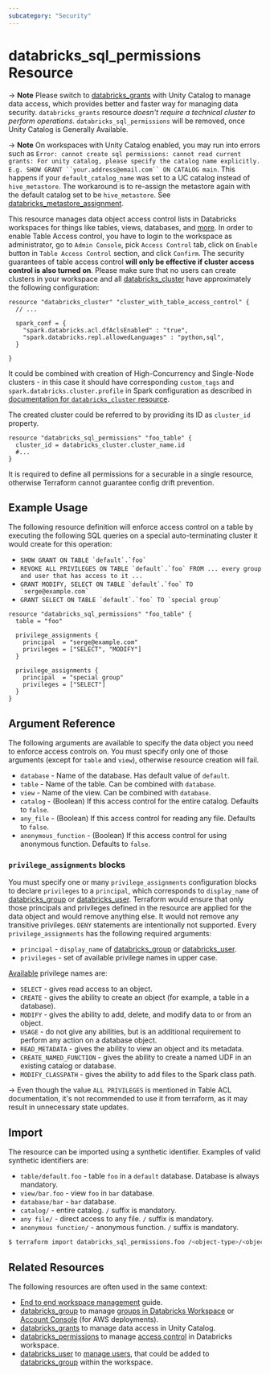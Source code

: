 ```yaml
---
subcategory: "Security"
---
```

# databricks_sql_permissions Resource

-> **Note** Please switch to [databricks_grants](grants.md) with Unity Catalog to manage data access, which provides better and faster way for managing data security. `databricks_grants` resource *doesn't require a technical cluster to perform operations*. `databricks_sql_permissions` will be removed, once Unity Catalog is Generally Available.

-> **Note** On workspaces with Unity Catalog enabled, you may run into errors such as `Error: cannot create sql permissions: cannot read current grants: For unity catalog, please specify the catalog name explicitly. E.g. SHOW GRANT ``your.address@email.com`` ON CATALOG main`. This happens if your `default_catalog_name` was set to a UC catalog instead of `hive_metastore`. The workaround is to re-assign the metastore again with the default catalog set to be `hive_metastore`. See [databricks_metastore_assignment](metastore_assignment.md).

This resource manages data object access control lists in Databricks workspaces for things like tables, views, databases, and [more](https://docs.databricks.com/security/access-control/table-acls/object-privileges.html). In order to enable Table Access control, you have to login to the workspace as administrator, go to `Admin Console`, pick `Access Control` tab, click on `Enable` button in `Table Access Control` section, and click `Confirm`. The security guarantees of table access control **will only be effective if cluster access control is also turned on**. Please make sure that no users can create clusters in your workspace and all [databricks_cluster](cluster.md) have approximately the following configuration:

```hcl
resource "databricks_cluster" "cluster_with_table_access_control" {
  // ...

  spark_conf = {
    "spark.databricks.acl.dfAclsEnabled" : "true",
    "spark.databricks.repl.allowedLanguages" : "python,sql",
  }

}
```

It could be combined with creation of High-Concurrency and Single-Node clusters - in this case it should have corresponding `custom_tags` and `spark.databricks.cluster.profile` in Spark configuration as described in [documentation for `databricks_cluster` resource](cluster.md).

The created cluster could be referred to by providing its ID as `cluster_id` property.


```hcl
resource "databricks_sql_permissions" "foo_table" {
  cluster_id = databricks_cluster.cluster_name.id
  #...
}
```

It is required to define all permissions for a securable in a single resource, otherwise Terraform cannot guarantee config drift prevention.

## Example Usage

The following resource definition will enforce access control on a table by executing the following SQL queries on a special auto-terminating cluster it would create for this operation:

* ```SHOW GRANT ON TABLE `default`.`foo` ```
* ```REVOKE ALL PRIVILEGES ON TABLE `default`.`foo` FROM ... every group and user that has access to it ...```
* ```GRANT MODIFY, SELECT ON TABLE `default`.`foo` TO `serge@example.com` ```
* ```GRANT SELECT ON TABLE `default`.`foo` TO `special group` ```

```hcl
resource "databricks_sql_permissions" "foo_table" {
  table = "foo"

  privilege_assignments {
    principal  = "serge@example.com"
    privileges = ["SELECT", "MODIFY"]
  }

  privilege_assignments {
    principal  = "special group"
    privileges = ["SELECT"]
  }
}
```

## Argument Reference

The following arguments are available to specify the data object you need to enforce access controls on. You must specify only one of those arguments (except for `table` and `view`), otherwise resource creation will fail.

* `database` - Name of the database. Has default value of `default`.
* `table` - Name of the table. Can be combined with `database`. 
* `view` - Name of the view. Can be combined with `database`. 
* `catalog` - (Boolean) If this access control for the entire catalog. Defaults to `false`.
* `any_file` - (Boolean) If this access control for reading any file. Defaults to `false`.
* `anonymous_function` - (Boolean) If this access control for using anonymous function. Defaults to `false`.

### `privilege_assignments` blocks

You must specify one or many `privilege_assignments` configuration blocks to declare `privileges` to a `principal`, which corresponds to `display_name` of [databricks_group](group.md#display_name) or [databricks_user](user.md#display_name). Terraform would ensure that only those principals and privileges defined in the resource are applied for the data object and would remove anything else. It would not remove any transitive privileges. `DENY` statements are intentionally not supported. Every `privilege_assignments` has the following required arguments:

* `principal` - `display_name` of [databricks_group](group.md#display_name) or [databricks_user](user.md#display_name).
* `privileges` - set of available privilege names in upper case.

[Available](https://docs.databricks.com/security/access-control/table-acls/object-privileges.html) privilege names are:

* `SELECT` - gives read access to an object.
* `CREATE` - gives the ability to create an object (for example, a table in a database).
* `MODIFY` - gives the ability to add, delete, and modify data to or from an object.
* `USAGE` - do not give any abilities, but is an additional requirement to perform any action on a database object.
* `READ_METADATA` - gives the ability to view an object and its metadata.
* `CREATE_NAMED_FUNCTION` - gives the ability to create a named UDF in an existing catalog or database.
* `MODIFY_CLASSPATH` - gives the ability to add files to the Spark class path.

-> Even though the value `ALL PRIVILEGES` is mentioned in Table ACL documentation, it's not recommended to use it from terraform, as it may result in unnecessary state updates.

## Import

The resource can be imported using a synthetic identifier. Examples of valid synthetic identifiers are:

* `table/default.foo` - table `foo` in a `default` database. Database is always mandatory.
* `view/bar.foo` - view `foo` in `bar` database.
* `database/bar` - `bar` database.
* `catalog/` - entire catalog. `/` suffix is mandatory.
* `any file/` - direct access to any file. `/` suffix is mandatory.
* `anonymous function/` - anonymous function. `/` suffix is mandatory.

```bash
$ terraform import databricks_sql_permissions.foo /<object-type>/<object-name>
```

## Related Resources

The following resources are often used in the same context:

* [End to end workspace management](../guides/workspace-management.md) guide.
* [databricks_group](group.md) to manage [groups in Databricks Workspace](https://docs.databricks.com/administration-guide/users-groups/groups.html) or [Account Console](https://accounts.cloud.databricks.com/) (for AWS deployments).
* [databricks_grants](grants.md) to manage data access in Unity Catalog.
* [databricks_permissions](permissions.md) to manage [access control](https://docs.databricks.com/security/access-control/index.html) in Databricks workspace.
* [databricks_user](user.md) to [manage users](https://docs.databricks.com/administration-guide/users-groups/users.html), that could be added to [databricks_group](group.md) within the workspace.
